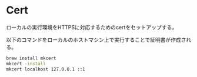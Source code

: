 # Cert

ローカルの実行環境をHTTPSに対応するためのcertをセットアップする。

以下のコマンドをローカルのホストマシン上で実行することで証明書が作成される。

```zsh
brew install mkcert
mkcert -install
mkcert localhost 127.0.0.1 ::1
```
